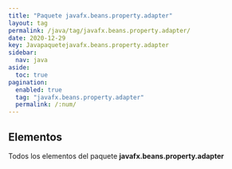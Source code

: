 ```yaml
---
title: "Paquete javafx.beans.property.adapter"
layout: tag
permalink: /java/tag/javafx.beans.property.adapter/
date: 2020-12-29
key: Javapaquetejavafx.beans.property.adapter
sidebar: 
  nav: java
aside: 
  toc: true
pagination: 
  enabled: true
  tag: "javafx.beans.property.adapter"
  permalink: /:num/
---
```


<h2>Elementos</h2>
Todos los elementos del paquete <strong>javafx.beans.property.adapter</strong>
